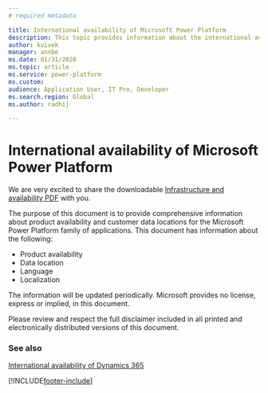 ```yaml
---
# required metadata

title: International availability of Microsoft Power Platform
description: This topic provides information about the international availability of Microsoft Power Platform.
author: kvivek 
manager: annbe
ms.date: 01/31/2020
ms.topic: article
ms.service: power-platform
ms.custom:
audience: Application User, IT Pro, Developer
ms.search.region: Global
ms.author: radhij

---
```


# International availability of Microsoft Power Platform

We are very excited to share the downloadable [Infrastructure and availability PDF](https://aka.ms/dynamics_365_international_availability_deck) with you.

The purpose of this document is to provide comprehensive information about product availability and customer data locations for the Microsoft Power Platform family of applications. This document has information about the following:
- Product availability
- Data location
- Language
- Localization

The information will be updated periodically. Microsoft provides no license, express or implied, in this document.

Please review and respect the full disclaimer included in all printed and electronically distributed versions of this document.

### See also
[International availability of Dynamics 365](https://docs.microsoft.com/dynamics365/get-started/availability)


[!INCLUDE[footer-include](includes/footer-banner.md)]